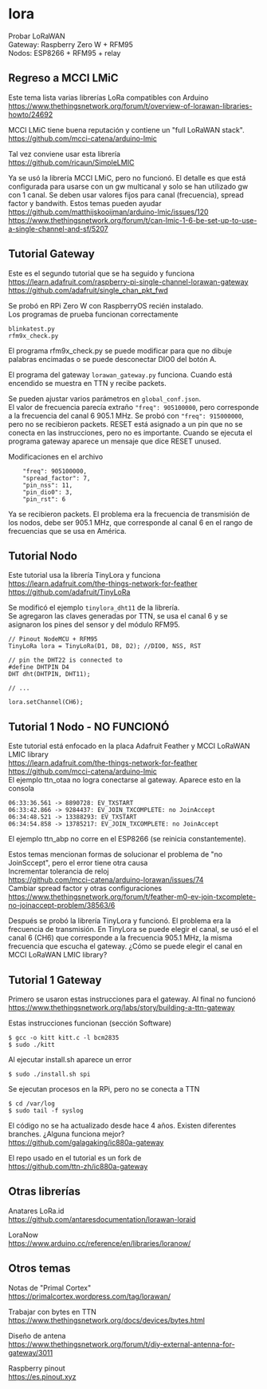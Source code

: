 # lora

Probar LoRaWAN  
Gateway: Raspberry Zero W + RFM95  
Nodos: ESP8266 + RFM95 + relay  

## Regreso a MCCI LMiC
Este tema lista varias librerías LoRa compatibles con Arduino  
https://www.thethingsnetwork.org/forum/t/overview-of-lorawan-libraries-howto/24692  

MCCI LMiC tiene buena reputación y contiene un "full LoRaWAN stack".  
https://github.com/mcci-catena/arduino-lmic  

Tal vez conviene usar esta librería  
https://github.com/ricaun/SimpleLMIC  

Ya se usó la librería MCCI LMiC, pero no funcionó. El detalle es que está configurada
para usarse con un gw multicanal y solo se han utilizado gw con 1 canal. Se deben usar
valores fijos para canal (frecuencia), spread factor y bandwith.
Estos temas pueden ayudar  
https://github.com/matthijskooijman/arduino-lmic/issues/120  
https://www.thethingsnetwork.org/forum/t/can-lmic-1-6-be-set-up-to-use-a-single-channel-and-sf/5207  


## Tutorial Gateway
Este es el segundo tutorial que se ha seguido y funciona  
https://learn.adafruit.com/raspberry-pi-single-channel-lorawan-gateway  
https://github.com/adafruit/single_chan_pkt_fwd  

Se probó en RPi Zero W con RaspberryOS recién instalado.  
Los programas de prueba funcionan correctamente  
```
blinkatest.py
rfm9x_check.py
```
El programa rfm9x_check.py se puede modificar para que no dibuje
palabras encimadas o se puede desconectar DIO0 del botón A.

El programa del gateway ```lorawan_gateway.py``` funciona.
Cuando está encendido se muestra en TTN y recibe packets.

Se pueden ajustar varios parámetros en ```global_conf.json```.  
El valor de frecuencia parecía extraño ```"freq": 905100000```,
pero corresponde a la frecuencia del canal 6 905.1 MHz.
Se probó con ```"freq": 915000000```, pero no se recibieron packets.
RESET está asignado a un pin que no se conecta en las instrucciones,
pero no es importante. Cuando se ejecuta el programa gateway aparece un
mensaje que dice RESET unused.

Modificaciones en el archivo  
```
    "freq": 905100000,
    "spread_factor": 7,
    "pin_nss": 11,
    "pin_dio0": 3,
    "pin_rst": 6
```
Ya se recibieron packets. El problema era la frecuencia de transmisión de los nodos,
debe ser 905.1 MHz, que corresponde al canal 6 en el rango de frecuencias que se usa en América.

## Tutorial Nodo
Este tutorial usa la librería TinyLora y funciona  
https://learn.adafruit.com/the-things-network-for-feather  
https://github.com/adafruit/TinyLoRa  

Se modificó el ejemplo ```tinylora_dht11``` de la librería.  
Se agregaron las claves generadas por TTN, se usa el canal 6
y se asignaron los pines del sensor y del módulo RFM95.
```
// Pinout NodeMCU + RFM95
TinyLoRa lora = TinyLoRa(D1, D8, D2); //DIO0, NSS, RST

// pin the DHT22 is connected to
#define DHTPIN D4
DHT dht(DHTPIN, DHT11);

// ...

lora.setChannel(CH6);
```

## Tutorial 1 Nodo - NO FUNCIONÓ
Este tutorial está enfocado en la placa Adafruit Feather y MCCI LoRaWAN LMIC library  
https://learn.adafruit.com/the-things-network-for-feather  
https://github.com/mcci-catena/arduino-lmic  
El ejemplo ttn_otaa no logra conectarse al gateway. Aparece esto en la consola  
```
06:33:36.561 -> 8890728: EV_TXSTART
06:33:42.866 -> 9284437: EV_JOIN_TXCOMPLETE: no JoinAccept
06:34:48.521 -> 13388293: EV_TXSTART
06:34:54.858 -> 13785217: EV_JOIN_TXCOMPLETE: no JoinAccept
```

El ejemplo ttn_abp no corre en el ESP8266 (se reinicia constantemente).

Estos temas mencionan formas de solucionar el problema de "no JoinSccept", pero el error tiene otra causa  
Incrementar tolerancia de reloj  
https://github.com/mcci-catena/arduino-lorawan/issues/74  
Cambiar spread factor y otras configuraciones  
https://www.thethingsnetwork.org/forum/t/feather-m0-ev-join-txcomplete-no-joinaccept-problem/38563/6  

Después se probó la librería TinyLora y funcionó. El problema era la frecuencia de
transmisión. En TinyLora se puede elegir el canal, se usó el el canal 6 (CH6) que
corresponde a la frecuencia 905.1 MHz, la misma frecuencia que escucha el gateway.
¿Cómo se puede elegir el canal en MCCI LoRaWAN LMIC library?


## Tutorial 1 Gateway
Primero se usaron estas instrucciones para el gateway. Al final no funcionó  
https://www.thethingsnetwork.org/labs/story/building-a-ttn-gateway  

Estas instrucciones funcionan (sección Software)  
```
$ gcc -o kitt kitt.c -l bcm2835
$ sudo ./kitt
```
Al ejecutar install.sh aparece un error  
```
$ sudo ./install.sh spi
```
Se ejecutan procesos en la RPi, pero no se conecta a TTN  
```
$ cd /var/log
$ sudo tail -f syslog
```
El código no se ha actualizado desde hace 4 años. 
Existen diferentes branches. ¿Alguna funciona mejor?  
https://github.com/galagaking/ic880a-gateway  

El repo usado en el tutorial es un fork de  
https://github.com/ttn-zh/ic880a-gateway  

## Otras librerías
Anatares LoRa.id  
https://github.com/antaresdocumentation/lorawan-loraid  

LoraNow  
https://www.arduino.cc/reference/en/libraries/loranow/  

## Otros temas
Notas de "Primal Cortex"  
https://primalcortex.wordpress.com/tag/lorawan/  

Trabajar con bytes en TTN  
https://www.thethingsnetwork.org/docs/devices/bytes.html  

Diseño de antena  
https://www.thethingsnetwork.org/forum/t/diy-external-antenna-for-gateway/3011  

Raspberry pinout  
https://es.pinout.xyz  
